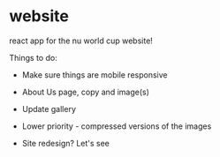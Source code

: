 # website
react app for the nu world cup website!

Things to do:
- Make sure things are mobile responsive
- About Us page, copy and image(s)
- Update gallery
- Lower priority - compressed versions of the images

- Site redesign? Let's see